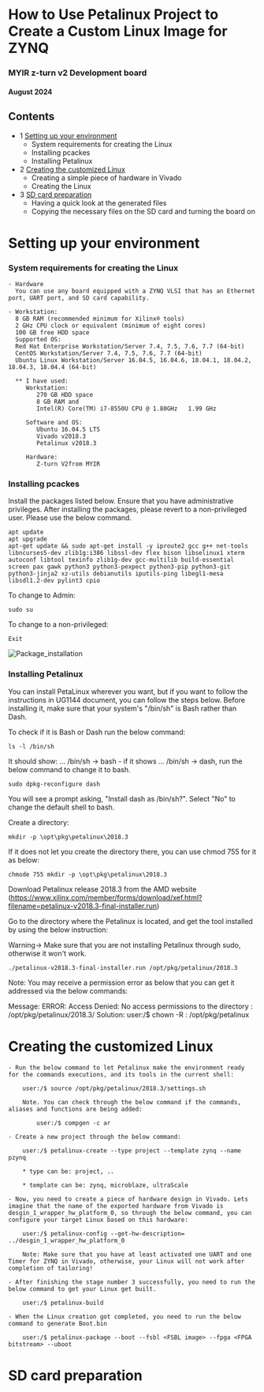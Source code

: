 # How to Use Petalinux Project to Create a Custom Linux Image for ZYNQ

### MYIR z-turn v2 Development board
#### August 2024

## Contents

- 1 [Setting up your environment](#Setting-up-your-environment)
    - System requirements for creating the Linux 
    - Installing pcackes
    - Installing Petalinux
- 2 [Creating the customized Linux](#Creating-the-customized-Linux)
    - Creating a simple piece of hardware in Vivado
    - Creating the Linux
- 3 [SD card preparation](#SD-card-preparation)
    - Having a quick look at the generated files
    - Copying the necessary files on the SD card and turning the board on


# Setting up your environment
### System requirements for creating the Linux
    - Hardware
      You can use any board equipped with a ZYNQ VLSI that has an Ethernet port, UART port, and SD card capability.

    - Workstation:
      8 GB RAM (recommended minimum for Xilinx® tools)
      2 GHz CPU clock or equivalent (minimum of eight cores)
      100 GB free HDD space
      Supported OS:
      Red Hat Enterprise Workstation/Server 7.4, 7.5, 7.6, 7.7 (64-bit)
      CentOS Workstation/Server 7.4, 7.5, 7.6, 7.7 (64-bit)
      Ubuntu Linux Workstation/Server 16.04.5, 16.04.6, 18.04.1, 18.04.2, 18.04.3, 18.04.4 (64-bit)

      ** I have used:
         Workstation:
            270 GB HDD space
            8 GB RAM and
            Intel(R) Core(TM) i7-8550U CPU @ 1.80GHz   1.99 GHz

         Software and OS:
            Ubuntu 16.04.5 LTS
            Vivado v2018.3
            Petalinux v2018.3

         Hardware:
            Z-turn V2from MYIR

### Installing pcackes

Install the packages listed below. Ensure that you have administrative privileges. After installing the packages, please revert to a non-privileged user. Please use the below command.

```    
apt update
apt upgrade
apt-get update && sudo apt-get install -y iproute2 gcc g++ net-tools libncurses5-dev zlib1g:i386 libssl-dev flex bison libselinux1 xterm autoconf libtool texinfo zlib1g-dev gcc-multilib build-essential screen pax gawk python3 python3-pexpect python3-pip python3-git python3-jinja2 xz-utils debianutils iputils-ping libegl1-mesa libsdl1.2-dev pylint3 cpio
```

To change to Admin:           
```
sudo su
```
To change to a non-privileged:     
```
Exit
```
![Package_installation](https://github.com/Saeed1362/ZYNQ7000_Linux/blob/main/images/packages.jpg)

### Installing Petalinux

You can install PetaLinux wherever you want, but if you want to follow the instructions in UG1144 document, you can follow the steps below. Before installing it, make sure that your system's "/bin/sh" is Bash rather than Dash.

To check if it is Bash or Dash run the below command:
```
ls -l /bin/sh
```
            
It should show: ... /bin/sh -> bash - if it shows ... /bin/sh -> dash, run the below command to change it to bash.
```
sudo dpkg-reconfigure dash
```
You will see a prompt asking, "Install dash as /bin/sh?". Select "No" to change the default shell to bash.

Create a directory:
```
mkdir -p \opt\pkg\petalinux\2018.3
```

If it does not let you create the directory there, you can use chmod 755 for it as below:
```
chmode 755 mkdir -p \opt\pkg\petalinux\2018.3
```

Download Petalinux release 2018.3 from the AMD website (https://www.xilinx.com/member/forms/download/xef.html?filename=petalinux-v2018.3-final-installer.run)

Go to the directory where the Petalinux is located, and get the tool installed by using the below instruction:

Warning-> Make sure that you are not installing Petalinux through sudo, otherwise it won't work.

```
./petalinux-v2018.3-final-installer.run /opt/pkg/petalinux/2018.3
```
Note: You may receive a permission error as below that you can get it addressed via the below commands:

Message: ERROR: Access Denied: No access permissions to the directory : /opt/pkg/petalinux/2018.3/
Solution:  user:/$ chown -R <username>:<username> /opt/pkg/petalinux
         
# Creating the customized Linux

    - Run the below command to let Petalinux make the environment ready for the commands executions, and its tools in the current shell:
	
        user:/$ source /opt/pkg/petalinux/2018.3/settings.sh

	    Note. You can check through the below command if the commands, aliases and functions are being added:

		    user:/$ compgen -c ar

    - Create a new project through the below command:

	    user:/$ petalinux-create --type project --template zynq --name pzynq

	    * type can be: project, ..

	    * template can be: zynq, microblaze, ultraScale

    - Now, you need to create a piece of hardware design in Vivado. Lets imagine that the name of the exported hardware from Vivado is  desgin_1_wrapper_hw_platform_0, so through the below command, you can configure your target Linux based on this hardware:

	    user:/$ petalinux-config --get-hw-description= ../desgin_1_wrapper_hw_platform_0

        Note: Make sure that you have at least activated one UART and one Timer for ZYNQ in Vivado, otherwise, your Linux will not work after completion of tailoring!

    - After finishing the stage number 3 successfully, you need to run the below command to get your Linux get built.

	    user:/$ petalinux-build

    - When the Linux creation got completed, you need to run the below command to generate Boot.bin

	    user:/$ petalinux-package --boot --fsbl <FSBL image> --fpga <FPGA bitstream> --uboot

# SD card preparation